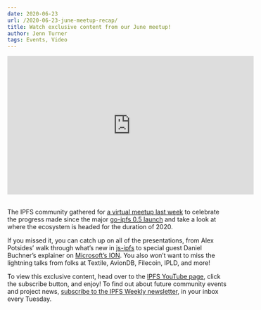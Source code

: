 ```yaml
---
date: 2020-06-23
url: /2020-06-23-june-meetup-recap/
title: Watch exclusive content from our June meetup!
author: Jenn Turner
tags: Events, Video
---
```


<iframe width="560" height="315" src="https://www.youtube.com/embed/videoseries?list=PLuhRWgmPaHtToVYaDkd6ZTwB2Lo30s1vB" frameborder="0" allow="accelerometer; autoplay; encrypted-media; gyroscope; picture-in-picture" allowfullscreen></iframe>
<br>
<br>  
  
The IPFS community gathered for [a virtual meetup last week](https://www.youtube.com/playlist?list=PLuhRWgmPaHtToVYaDkd6ZTwB2Lo30s1vB) to celebrate the progress made since the major [go-ipfs 0.5 launch](https://blog.ipfs.io/2020-04-28-go-ipfs-0-5-0/) and take a look at where the ecosystem is headed for the duration of 2020.

If you missed it, you can catch up on all of the presentations, from Alex Potsides’ walk through what’s new in [js-ipfs](https://blog.ipfs.io/2020-06-08-js-ipfs-0-46/) to special guest Daniel Buchner’s explainer on [Microsoft’s ION](https://blog.ipfs.io/2020-06-11-identity-ipfs-ion/). You also won’t want to miss the lightning talks from folks at Textile, AvionDB, Filecoin, IPLD, and more! 

To view this exclusive content, head over to the [IPFS YouTube page](https://www.youtube.com/channel/UCdjsUXJ3QawK4O5L1kqqsew), click the subscribe button, and enjoy! To find out about future community events and project news, [subscribe to the IPFS Weekly newsletter](https://ipfs.us4.list-manage.com/subscribe?u=25473244c7d18b897f5a1ff6b&id=cad54b2230), in your inbox every Tuesday.

